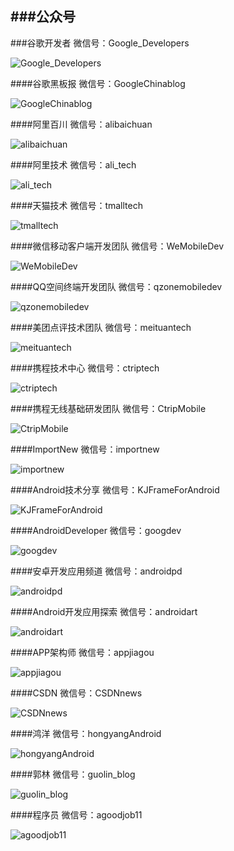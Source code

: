 ###公众号
--------------------

###谷歌开发者
微信号：Google_Developers

![Google_Developers](http://open.weixin.qq.com/qr/code/?username=Google_Developers) 

####谷歌黑板报
微信号：GoogleChinablog  

![GoogleChinablog](http://open.weixin.qq.com/qr/code/?username=GoogleChinablog)

####阿里百川
微信号：alibaichuan  

![alibaichuan](http://open.weixin.qq.com/qr/code/?username=alibaichuan) 

####阿里技术
微信号：ali_tech  

![ali_tech](http://open.weixin.qq.com/qr/code/?username=ali_tech) 

####天猫技术
微信号：tmalltech  

![tmalltech](http://open.weixin.qq.com/qr/code/?username=tmalltech) 

####微信移动客户端开发团队
微信号：WeMobileDev  

![WeMobileDev](http://open.weixin.qq.com/qr/code/?username=WeMobileDev) 

####QQ空间终端开发团队
微信号：qzonemobiledev  

![qzonemobiledev](http://open.weixin.qq.com/qr/code/?username=qzonemobiledev)

####美团点评技术团队
微信号：meituantech  

![meituantech](http://open.weixin.qq.com/qr/code/?username=meituantech) 

####携程技术中心
微信号：ctriptech  

![ctriptech](http://open.weixin.qq.com/qr/code/?username=ctriptech) 

####携程无线基础研发团队
微信号：CtripMobile  

![CtripMobile](http://open.weixin.qq.com/qr/code/?username=CtripMobile) 

####ImportNew
微信号：importnew  

![importnew](http://open.weixin.qq.com/qr/code/?username=importnew) 

####Android技术分享
微信号：KJFrameForAndroid  

![KJFrameForAndroid](http://open.weixin.qq.com/qr/code/?username=KJFrameForAndroid) 

####AndroidDeveloper
微信号：googdev  

![googdev](http://open.weixin.qq.com/qr/code/?username=googdev) 

####安卓开发应用频道
微信号：androidpd  

![androidpd](http://open.weixin.qq.com/qr/code/?username=androidpd) 

####Android开发应用探索
微信号：androidart  

![androidart](http://open.weixin.qq.com/qr/code/?username=androidart) 

####APP架构师
微信号：appjiagou  

![appjiagou](http://open.weixin.qq.com/qr/code/?username=appjiagou) 

####CSDN
微信号：CSDNnews  

![CSDNnews](http://open.weixin.qq.com/qr/code/?username=CSDNnews)

####鸿洋
微信号：hongyangAndroid  

![hongyangAndroid](http://open.weixin.qq.com/qr/code/?username=hongyangAndroid)

####郭林
微信号：guolin_blog  

![guolin_blog](http://open.weixin.qq.com/qr/code/?username=guolin_blog) 

####程序员
微信号：agoodjob11

![agoodjob11](http://open.weixin.qq.com/qr/code/?username=agoodjob11) 

